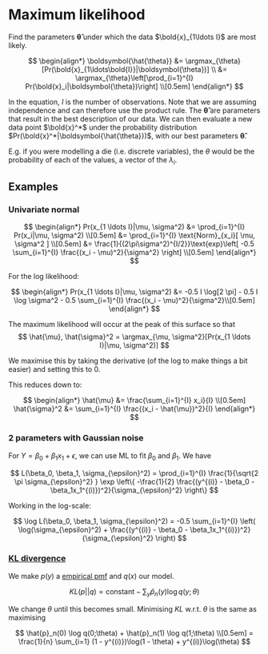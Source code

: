 # Maximum likelihood

Find the parameters $\boldsymbol{\hat{\theta}}$ under which the data $\bold{x}_{1\ldots I}$ are most likely.

$$
\begin{align*}
\boldsymbol{\hat{\theta}} &= \argmax_{\theta}[Pr(\bold{x}_{1\ldots\bold{I}}|\boldsymbol{\theta})] \\
&= \argmax_{\theta}\left[\prod_{i=1}^{I} Pr(\bold{x}_i|\boldsymbol{\theta})\right] \\[0.5em]
\end{align*}
$$

In the equation, $I$ is the number of observations. Note that we are assuming
independence and can therefore use the product rule. The
$\boldsymbol{\hat{\theta}}$ are parameters that result in the best description
of our data. We can then evaluate a new data point $\bold{x}^*$ under the
probability distribution $Pr(\bold{x}^*|\boldsymbol{\hat{\theta}})$, with our
best parameters $\boldsymbol{\hat{\theta}}$.

E.g. if you were modelling a die (i.e. discrete variables), the $\theta$ would be the
probability of each of the values, a vector of the $\lambda_i$.

## Examples

### Univariate normal

$$
\begin{align*}
  Pr(x_{1 \ldots I}|\mu, \sigma^2) &= \prod_{i=1}^{I} Pr(x_i|\mu, \sigma^2)  \\[0.5em]
  &= \prod_{i=1}^{I} \text{Norm}_{x_i}[ \mu, \sigma^2 ]  \\[0.5em]
  &= \frac{1}{(2\pi\sigma^2)^{I/2}}\text{exp}\left[ -0.5 \sum_{i=1}^{I} \frac{(x_i  - \mu)^2}{\sigma^2} \right] \\[0.5em]
\end{align*}
$$

For the log likelihood:

$$
\begin{align*}
Pr(x_{1 \ldots I}|\mu, \sigma^2) &=
-0.5 I \log[2 \pi] - 0.5 I \log \sigma^2 - 0.5 \sum_{i=1}^{I} \frac{(x_i -
\mu)^2}{\sigma^2}\\[0.5em]
\end{align*}
$$


The maximum likelihood will occur at the peak of this surface so that
$$
\hat{\mu}, \hat{\sigma}^2 = \argmax_{\mu, \sigma^2}[Pr(x_{1 \ldots I}|\mu, \sigma^2)]
$$

We maximise this by taking the derivative (of the log to make things a bit
easier) and setting this to 0.

This reduces down to:

$$
\begin{align*}
\hat{\mu} &= \frac{\sum_{i=1}^{I} x_i}{I} \\[0.5em]
\hat{\sigma}^2 &= \sum_{i=1}^{I} \frac{(x_i - \hat{\mu})^2}{I}
\end{align*}
$$

### 2 parameters with Gaussian noise

For $Y = \beta_0 + \beta_1 x_1 + \epsilon$, we can use ML to fit $\beta_0$ and
$\beta_1$. We have

$$
L(\beta_0, \beta_1, \sigma_{\epsilon}^2) =
\prod_{i=1}^{I} \frac{1}{\sqrt{2 \pi \sigma_{\epsilon}^2} }
\exp \left\{ -\frac{1}{2} \frac{(y^{(i)} - \beta_0 - \beta_1x_1^{(i)})^2}{\sigma_{\epsilon}^2} \right\}
$$

Working in the log-scale:

$$
\log L(\beta_0, \beta_1, \sigma_{\epsilon}^2) =
-0.5 \sum_{i=1}^{I} \left( \log(\sigma_{\epsilon}^2) +
\frac{(y^{(i)} - \beta_0 - \beta_1x_1^{(i)})^2}{\sigma_{\epsilon}^2}
\right)
$$

### [KL divergence](202211041003.md)

We make $p(y)$ a [empirical pmf](202211041008.md) and $q(x)$ our model.

$$
KL(p||q) = \text{constant} - \sum_{y} \hat{p}_n(y) \log q(y;\theta)
$$

We change $\theta$ until this becomes small. Minimising $KL$ w.r.t. $\theta$ is
the same as maximising

$$
\hat{p}_n(0) \log q(0;\theta) + \hat{p}_n(1) \log q(1;\theta) \\[0.5em]
= \frac{1}{n} \sum_{i=1} (1 - y^{(i)})\log(1 - \theta) + y^{(i)}\log(\theta)
$$

